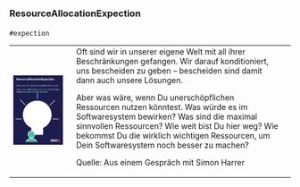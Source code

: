 <h3 id="expection">ResourceAllocationExpection</h3> 
<code>#expection</code>
<table>
<tr>
<td>
<img src="cards/card01.png" width="90%"/>
</td>
<td>
Oft sind wir in unserer eigene Welt mit all ihrer Beschränkungen gefangen. Wir darauf konditioniert, uns bescheiden zu geben &ndash; bescheiden sind damit dann auch unsere Lösungen.

Aber was wäre, wenn Du unerschöpflichen Ressourcen nutzen könntest. Was würde es im Softwaresystem bewirken? Was sind die maximal sinnvollen Ressourcen? Wie weit bist Du hier weg? Wie bekommst Du die wirklich wichtigen Ressourcen, um Dein Softwaresystem noch besser zu machen?

Quelle: Aus einem Gespräch mit Simon Harrer

<td>
</tr>
</table>
